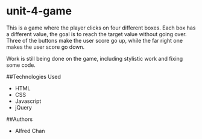 # unit-4-game

This is a game where the player clicks on four different boxes. Each box has a different value, the goal is to reach the target value without going over. Three of the buttons make the user score go up, while the far right one makes the user score go down. 

Work is still being done on the game, including stylistic work and fixing some code. 

##Technologies Used
* HTML
* CSS
* Javascript
* jQuery

##Authors
* Alfred Chan